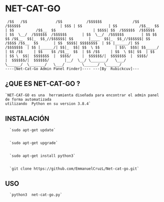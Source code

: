 # NET-CAT-GO

`  /$$   /$$             /$$           /$$$$$$              /$$           /$$$$$$                 
   | $$$ | $$            | $$          /$$__  $$            | $$          /$$__  $$                
   | $$$$| $$  /$$$$$$  /$$$$$$       | $$  \__/  /$$$$$$  /$$$$$$       | $$  \__/  /$$$$$$       
   | $$ $$ $$ /$$__  $$|_  $$_//$$$$$$| $$       |____  $$|_  $$_//$$$$$$| $$ /$$$$ /$$__  $$      
   | $$  $$$$| $$$$$$$$  | $$ |______/| $$        /$$$$$$$  | $$ |______/| $$|_  $$| $$  \ $$      
   | $$\  $$$| $$_____/  | $$ /$$     | $$    $$ /$$__  $$  | $$ /$$     | $$  \ $$| $$  | $$      
   | $$ \  $$|  $$$$$$$  |  $$$$/     |  $$$$$$/|  $$$$$$$  |  $$$$/     |  $$$$$$/|  $$$$$$/      
    |__/  \__/ \_______/   \___/        \______/  \_______/   \___/        \______/  \______/                                                                                                                                                                            
                             ----[Net-Cat-Go Admin Panel Finder]----
                                       ---[By  Rubickcuv]---
 `                                      


## ¿QUE ES  NET-CAT-GO ?

    `NET-CAT-GO es una  herramienta diseñada para encontrar el admin panel de forma automatizada 
    utilizando  Python en su version 3.8.4`
    

## INSTALACIÓN 

      `sudo apt-get update`
     
     
      `sudo apt-get upgrade`      
     
     
      `sudo apt-get install python3`
     
     
      `git clone https://github.com/EmmanuelCruzL/Net-cat-go.git`

## USO
     
      `python3  net-cat-go.py` 
    
           

